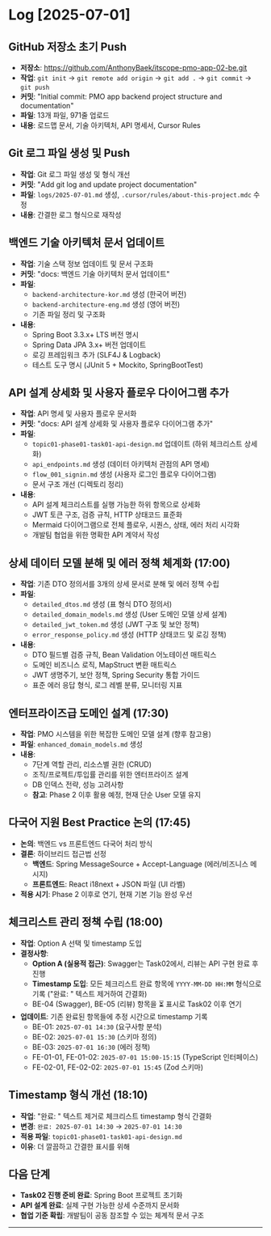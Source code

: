 # Log [2025-07-01]

## GitHub 저장소 초기 Push
- **저장소**: https://github.com/AnthonyBaek/itscope-pmo-app-02-be.git
- **작업**: `git init` → `git remote add origin` → `git add .` → `git commit` → `git push`
- **커밋**: "Initial commit: PMO app backend project structure and documentation"
- **파일**: 13개 파일, 971줄 업로드
- **내용**: 로드맵 문서, 기술 아키텍처, API 명세서, Cursor Rules

## Git 로그 파일 생성 및 Push
- **작업**: Git 로그 파일 생성 및 형식 개선
- **커밋**: "Add git log and update project documentation"
- **파일**: `logs/2025-07-01.md` 생성, `.cursor/rules/about-this-project.mdc` 수정
- **내용**: 간결한 로그 형식으로 재작성

## 백엔드 기술 아키텍처 문서 업데이트
- **작업**: 기술 스택 정보 업데이트 및 문서 구조화
- **커밋**: "docs: 백엔드 기술 아키텍처 문서 업데이트"
- **파일**: 
  - `backend-architecture-kor.md` 생성 (한국어 버전)
  - `backend-architecture-eng.md` 생성 (영어 버전)
  - 기존 파일 정리 및 구조화
- **내용**: 
  - Spring Boot 3.3.x+ LTS 버전 명시
  - Spring Data JPA 3.x+ 버전 업데이트
  - 로깅 프레임워크 추가 (SLF4J & Logback)
  - 테스트 도구 명시 (JUnit 5 + Mockito, SpringBootTest)

## API 설계 상세화 및 사용자 플로우 다이어그램 추가
- **작업**: API 명세 및 사용자 플로우 문서화
- **커밋**: "docs: API 설계 상세화 및 사용자 플로우 다이어그램 추가"
- **파일**: 
  - `topic01-phase01-task01-api-design.md` 업데이트 (하위 체크리스트 상세화)
  - `api_endpoints.md` 생성 (데이터 아키텍처 관점의 API 명세)
  - `flow_001_signin.md` 생성 (사용자 로그인 플로우 다이어그램)
  - 문서 구조 개선 (디렉토리 정리)
- **내용**: 
  - API 설계 체크리스트를 실행 가능한 하위 항목으로 상세화
  - JWT 토큰 구조, 검증 규칙, HTTP 상태코드 표준화
  - Mermaid 다이어그램으로 전체 플로우, 시퀀스, 상태, 에러 처리 시각화
  - 개발팀 협업을 위한 명확한 API 계약서 작성

## 상세 데이터 모델 분해 및 에러 정책 체계화 (17:00)
- **작업**: 기존 DTO 정의서를 3개의 상세 문서로 분해 및 에러 정책 수립
- **파일**: 
  - `detailed_dtos.md` 생성 (표 형식 DTO 정의서)
  - `detailed_domain_models.md` 생성 (User 도메인 모델 상세 설계)
  - `detailed_jwt_token.md` 생성 (JWT 구조 및 보안 정책)
  - `error_response_policy.md` 생성 (HTTP 상태코드 및 로깅 정책)
- **내용**: 
  - DTO 필드별 검증 규칙, Bean Validation 어노테이션 매트릭스
  - 도메인 비즈니스 로직, MapStruct 변환 매트릭스
  - JWT 생명주기, 보안 정책, Spring Security 통합 가이드
  - 표준 에러 응답 형식, 로그 레벨 분류, 모니터링 지표

## 엔터프라이즈급 도메인 설계 (17:30)
- **작업**: PMO 시스템을 위한 복잡한 도메인 모델 설계 (향후 참고용)
- **파일**: `enhanced_domain_models.md` 생성
- **내용**: 
  - 7단계 역할 관리, 리소스별 권한 (CRUD)
  - 조직/프로젝트/투입률 관리를 위한 엔터프라이즈 설계
  - DB 인덱스 전략, 성능 고려사항
  - **참고**: Phase 2 이후 활용 예정, 현재 단순 User 모델 유지

## 다국어 지원 Best Practice 논의 (17:45)
- **논의**: 백엔드 vs 프론트엔드 다국어 처리 방식
- **결론**: 하이브리드 접근법 선정
  - **백엔드**: Spring MessageSource + Accept-Language (에러/비즈니스 메시지)
  - **프론트엔드**: React i18next + JSON 파일 (UI 라벨)
- **적용 시기**: Phase 2 이후로 연기, 현재 기본 기능 완성 우선

## 체크리스트 관리 정책 수립 (18:00)
- **작업**: Option A 선택 및 timestamp 도입
- **결정사항**: 
  - **Option A (실용적 접근)**: Swagger는 Task02에서, 리뷰는 API 구현 완료 후 진행
  - **Timestamp 도입**: 모든 체크리스트 완료 항목에 `YYYY-MM-DD HH:MM` 형식으로 기록 ("완료: " 텍스트 제거하여 간결화)
  - BE-04 (Swagger), BE-05 (리뷰) 항목을 ⏳ 표시로 Task02 이후 연기
- **업데이트**: 기존 완료된 항목들에 추정 시간으로 timestamp 기록
  - BE-01: `2025-07-01 14:30` (요구사항 분석)
  - BE-02: `2025-07-01 15:30` (스키마 정의)  
  - BE-03: `2025-07-01 16:30` (에러 정책)
  - FE-01-01, FE-01-02: `2025-07-01 15:00-15:15` (TypeScript 인터페이스)
  - FE-02-01, FE-02-02: `2025-07-01 15:45` (Zod 스키마)

## Timestamp 형식 개선 (18:10)
- **작업**: "완료: " 텍스트 제거로 체크리스트 timestamp 형식 간결화
- **변경**: `완료: 2025-07-01 14:30` → `2025-07-01 14:30`
- **적용 파일**: `topic01-phase01-task01-api-design.md`
- **이유**: 더 깔끔하고 간결한 표시를 위해

## 다음 단계
- **Task02 진행 준비 완료**: Spring Boot 프로젝트 초기화
- **API 설계 완료**: 실제 구현 가능한 상세 수준까지 문서화
- **협업 기준 확립**: 개발팀이 공동 참조할 수 있는 체계적 문서 구조

--- 